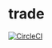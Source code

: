 # trade
[![CircleCI](https://circleci.com/gh/CryptocracyExchange/trade.svg?style=svg)](https://circleci.com/gh/CryptocracyExchange/trade)